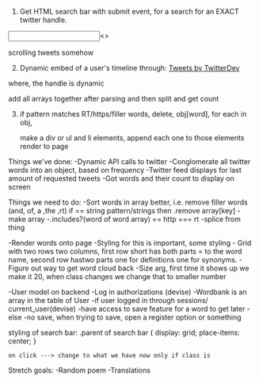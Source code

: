 1. Get HTML search bar with submit event, for a search for an EXACT twitter handle.
<div>
    <form>
        <input text></input><>
    </form>
</div>

<div>
    scrolling tweets somehow 
</div>

2. Dynamic embed of a user's timeline through:
<a class="twitter-timeline" href="https://twitter.com/TwitterDev?ref_src=twsrc%5Etfw">Tweets by TwitterDev</a> <script async src="https://platform.twitter.com/widgets.js" charset="utf-8"></script>

where, the handle is dynamic 

add all arrays together after parsing
and then split and get count


3. if pattern matches RT/https/filler words, delete, obj[word],
for each in obj,

    make a div or ul and li elements, 
    append each one to those elements
    render to page 



Things we've done: 
-Dynamic API calls to twitter
-Conglomerate all twitter words into an object, based on frequency 
-Twitter feed displays for last amount of requested tweets
-Got words and their count to display on screen 


Things we need to do:
-Sort words in array better, i.e. remove filler words (and, of, a ,the ,rt) if == string pattern/strings then .remove array[key]
    -make array
    -.includes?(word of word array) == http === rt
        -splice from thing 

-Render words onto page
    -Styling for this is important, some styling
        - Grid with two rows two columns, first row short has both parts = to the word name, second row hastwo parts one for definitions one for synonyms. 
        -Figure out way to get word cloud back 
        -Size arg, first time it shows up we make it 20, when class changes we change that to smaller number 

-User model on backend 
    -Log in authorizations (devise)
    -Wordbank is an array in the table of User 
        -if user logged in through sessions/ current_user(devise)
            -have access to save feature for a word to get later
        -else 
            -no save, when trying to save, open a register option or something 


styling of search bar: 
    .parent of search bar {
        display: grid;
        place-items: center;
    }

    on click ---> change to what we have now only if class is 

Stretch goals:
-Random poem 
-Translations
